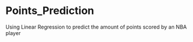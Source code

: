 # Points_Prediction
Using Linear Regression to predict the amount of points scored by an NBA player
